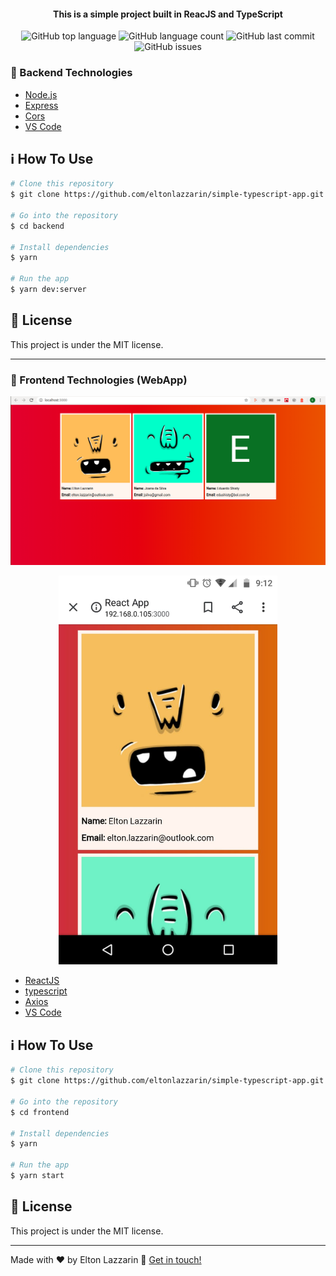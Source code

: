 <h4 align="center">
  This is a simple project built in ReacJS and TypeScript
</h4>
<p align="center">
  <img alt="GitHub top language" src="https://img.shields.io/github/languages/top/eltonlazzarin/simple-typescript-app">
  
  <img alt="GitHub language count" src="https://img.shields.io/github/languages/count/eltonlazzarin/simple-typescript-app">
  
  <img alt="GitHub last commit" src="https://img.shields.io/github/last-commit/eltonlazzarin/simple-typescript-app">
  
  <img alt="GitHub issues" src="https://img.shields.io/github/issues/eltonlazzarin/simple-typescript-app">

### :rocket: Backend Technologies

- [Node.js](https://nodejs.org/)
- [Express](https://expressjs.com/)
- [Cors](https://github.com/expressjs/cors)
- [VS Code](https://code.visualstudio.com/)

## :information_source: How To Use

```bash
# Clone this repository
$ git clone https://github.com/eltonlazzarin/simple-typescript-app.git

# Go into the repository
$ cd backend

# Install dependencies
$ yarn

# Run the app
$ yarn dev:server
```

## :memo: License

This project is under the MIT license.

---

### :rocket: Frontend Technologies (WebApp)

<p align="center">
<img alt="Web main page" src="https://github.com/eltonlazzarin/simple-typescript-app/blob/master/frontend/screenshots/mainpage.png">

<p align="center">
  <img alt="Web main page" src="https://github.com/eltonlazzarin/simple-typescript-app/blob/master/frontend/screenshots/mainmobile.jpeg" hight="380" width="350">

- [ReactJS](https://reactjs.org/)
- [typescript](https://github.com/microsoft/TypeScript)
- [Axios](https://github.com/axios/axios)
- [VS Code](https://code.visualstudio.com)

## :information_source: How To Use

```bash
# Clone this repository
$ git clone https://github.com/eltonlazzarin/simple-typescript-app.git

# Go into the repository
$ cd frontend

# Install dependencies
$ yarn

# Run the app
$ yarn start
```

## :memo: License

This project is under the MIT license.

---

Made with ♥ by Elton Lazzarin :wave: [Get in touch!](https://www.linkedin.com/in/eltonlazzarin/)
